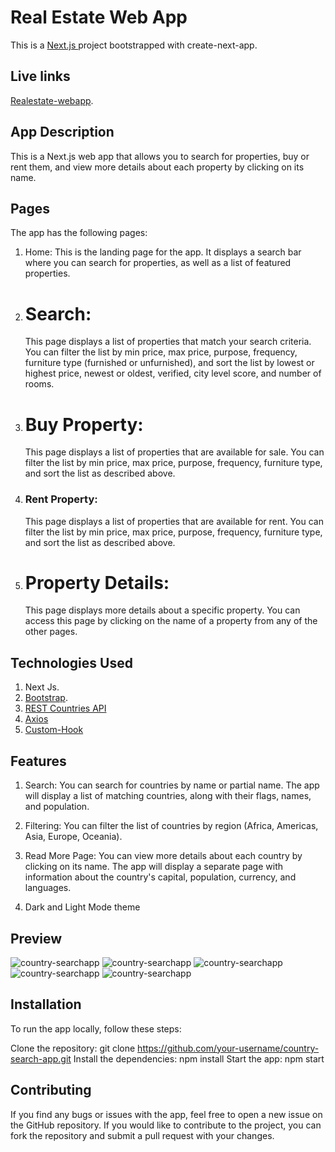 # Real Estate Web App

This is a [Next.js ](https://nextjs.org/) project bootstrapped with create-next-app.

## Live links

[Realestate-webapp](https://realestate-web-app-errytagedesign.vercel.app/).

## App Description

This is a Next.js web app that allows you to search for properties, buy or rent them, and view more details about each property by clicking on its name.

## Pages

The app has the following pages:

1. Home: This is the landing page for the app. It displays a search bar where you can search for properties, as well as a list of featured properties.

2. # Search:

   This page displays a list of properties that match your search criteria. You can filter the list by min price, max price, purpose, frequency, furniture type (furnished or unfurnished), and sort the list by lowest or highest price, newest or oldest, verified, city level score, and number of rooms.

3. # Buy Property:

   This page displays a list of properties that are available for sale. You can filter the list by min price, max price, purpose, frequency, furniture type, and sort the list as described above.

4. ### Rent Property:

   This page displays a list of properties that are available for rent. You can filter the list by min price, max price, purpose, frequency, furniture type, and sort the list as described above.

5. # Property Details:
   This page displays more details about a specific property. You can access this page by clicking on the name of a property from any of the other pages.

## Technologies Used

1. Next Js.
2. [Bootstrap](https://getbootstrap.com).
3. [REST Countries API](https://restcountries.com/)
4. [Axios](https://axios-http.com/docs/intro)
5. [Custom-Hook](https://reactjs.org/docs/hooks-custom.html)

## Features

1. Search: You can search for countries by name or partial name. The app will display a list of matching countries, along with their flags, names, and population.

2. Filtering: You can filter the list of countries by region (Africa, Americas, Asia, Europe, Oceania).

3. Read More Page: You can view more details about each country by clicking on its name. The app will display a separate page with information about the country's capital, population, currency, and languages.

4. Dark and Light Mode theme

## Preview

![country-searchapp](Screenshot-1.png)
![country-searchapp](Screenshot-2.png)
![country-searchapp](Screenshot-3.png)
![country-searchapp](Screenshot-4.png)
![country-searchapp](Screenshot-5.png)

## Installation

To run the app locally, follow these steps:

Clone the repository: git clone https://github.com/your-username/country-search-app.git
Install the dependencies: npm install
Start the app: npm start

## Contributing

If you find any bugs or issues with the app, feel free to open a new issue on the GitHub repository. If you would like to contribute to the project, you can fork the repository and submit a pull request with your changes.
